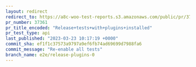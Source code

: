 ```yaml
---
layout: redirect
redirect_to: https://a8c-woo-test-reports.s3.amazonaws.com/public/pr/37361/api/index.html
pr_number: 37361
pr_title_encoded: "Release+tests+with+plugins+installed"
pr_test_type: api
last_published: "2023-03-23 10:17:19 +0000"
commit_sha: ef1f1c37573a9797a9ef6fb74ad69699d7988fa6
commit_message: "Re-enable all tests"
branch_name: e2e/release-plugins-0
---
```

